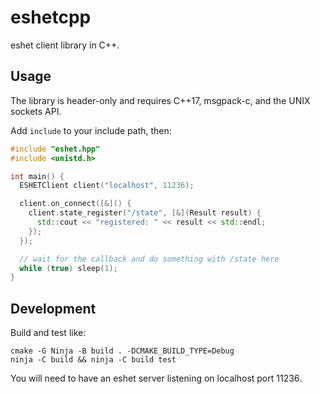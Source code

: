 # eshetcpp

eshet client library in C++.

## Usage

The library is header-only and requires C++17, msgpack-c, and the UNIX sockets
API.

Add `include` to your include path, then:

```cpp
#include "eshet.hpp"
#include <unistd.h>

int main() {
  ESHETClient client("localhost", 11236);

  client.on_connect([&]() {
    client.state_register("/state", [&](Result result) {
      std::cout << "registered: " << result << std::endl;
    });
  });

  // wait for the callback and do something with /state here
  while (true) sleep(1);
}
```

## Development

Build and test like:

    cmake -G Ninja -B build . -DCMAKE_BUILD_TYPE=Debug
    ninja -C build && ninja -C build test

You will need to have an eshet server listening on localhost port 11236.
